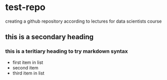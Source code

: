 # test-repo
creating a github repository according to lectures for data scientists course 
## this is a secondary heading
### this is a teritiary heading to try markdown syntax
* first item in list
* second item
* third item in list
